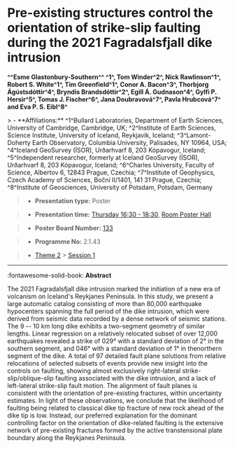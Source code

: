 # Pre-existing structures control the orientation of strike-slip faulting during the 2021 Fagradalsfjall dike intrusion

**^^Esme Glastonbury-Southern^^ ^1^, Tom Winder^2^, Nick Rawlinson^1^, Robert S. White^1^, Tim Greenfield^1^, Conor A. Bacon^3^, Thorbjorg Ágústsdóttir^4^, Bryndis Brandsdóttir^2^, Egill Á. Gudnason^4^, Gylfi P. Hersir^5^, Tomas J. Fischer^6^, Jana Doubravová^7^, Pavla Hrubcová^7^ and Eva P. S. Eibl^8^**

<!-- more -->> - **Affiliations:** ^1^Bullard Laboratories, Department of Earth Sciences, University of Cambridge, Cambridge, UK; ^2^Institute of Earth Sciences, Science Institute, University of Iceland, Reykjavík, Iceland; ^3^Lamont-Doherty Earth Observatory, Columbia University, Palisades, NY 10964, USA; ^4^Iceland GeoSurvey (ÍSOR), Urðarhvarf 8, 203 Kópavogur, Iceland; ^5^Independent researcher, formerly at Iceland GeoSurvey (ÍSOR), Urðarhvarf 8, 203 Kópavogur, Iceland; ^6^Charles University, Faculty of Science, Albertov 6, 12843 Prague, Czechia; ^7^Institute of Geophysics, Czech Academy of Sciences, Boční II/1401, 141 31 Prague, Czechia; ^8^Institute of Geosciences, University of Potsdam, Potsdam, Germany

> - **Presentation type:** Poster

> - **Presentation time:** [Thursday 16:30 - 18:30](../sessions_comparison.md#__tabbed_3_6), [Room Poster Hall](../maps_venue.md#__tabbed_1_1)

> - **Poster Board Number:** [133](../map_poster_boards.md#thursday)

> - **Programme No:** 2.1.43

> - [Theme 2](../theme2.md) > [Session 1](../sessions/session-2-1.md)

--- 

:fontawesome-solid-book: **Abstract**

The 2021 Fagradalsfjall dike intrusion marked the initiation of a new era of volcanism on Iceland's Reykjanes Peninsula. In this study, we present a large automatic catalog consisting of more than 80,000 earthquake hypocenters spanning the full period of the dike intrusion, which were derived from seismic data recorded by a dense network of seismic stations. The 9 -- 10 km long dike exhibits a two-segment geometry of similar lengths. Linear regression on a relatively relocated subset of over 12,000 earthquakes revealed a strike of 029° with a standard deviation of 2° in the southern segment, and 046° with a standard deviation of 1° in thenorthern segment of the dike. A total of 97 detailed fault plane solutions from relative relocations of selected subsets of events provide new insight into the controls on faulting, showing almost exclusively right-lateral strike-slip/oblique-slip faulting associated with the dike intrusion, and a lack of left-lateral strike-slip fault motion. The alignment of fault planes is consistent with the orientation of pre-existing fractures, within uncertainty estimates. In light of these observations, we conclude that the likelihood of faulting being related to classical dike tip fracture of new rock ahead of the dike tip is low. Instead, our preferred explanation for the dominant controlling factor on the orientation of dike-related faulting is the extensive network of pre-existing fractures formed by the active transtensional plate boundary along the Reykjanes Peninsula.

